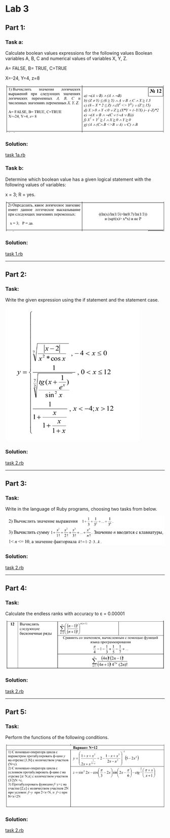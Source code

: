 # Lab 3

## Part 1:
### Task a:
Calculate boolean values
expressions for the following values
Boolean variables A, B, C and
numerical values of variables X, Y, Z.

A= FALSE, B= TRUE, C=TRUE

X=-24, Y=4, z=8

![formula](media/task%201%20a%20description.png)

### Solution:

[task 1a.rb](task%201a.rb)

### Task b:
Determine which boolean value
has a given logical statement
with the following values of variables:

x = 3; R = yes.

![formula](media/task%201%20b%20description.png)

### Solution:

[task 1.rb](task%201b.rb)

---

## Part 2:
### Task:
Write the given expression using the if statement and the statement
case.

![formula](media/task%202.png)

### Solution:

[task 2.rb](task%202.rb)

---

## Part 3:
### Task:
Write in the language of Ruby programs, choosing two tasks from
below.

![formula](media/task%203.png)

### Solution:

[task 2.rb](task%203.rb)

---

## Part 4:
### Task:
Calculate the endless ranks with accuracy to ε = 0.00001

![formula](media/task%204.png)

### Solution:

[task 2.rb](task%204.rb)

---

## Part 5:
### Task:
Perform the functions of the following conditions.

![formula](media/task%205.png)

### Solution:

[task 2.rb](task%205.rb)